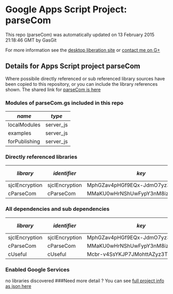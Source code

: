 # Google Apps Script Project: parseCom
This repo (parseCom) was automatically updated on 13 February 2015 21:18:46 GMT by GasGit

For more information see the [desktop liberation site](http://ramblings.mcpher.com/Home/excelquirks/drivesdk/gettinggithubready "desktop liberation") or [contact me on G+](https://plus.google.com/+BruceMcpherson "Bruce McPherson - GDE")
## Details for Apps Script project parseCom
Where possibile directly referenced or sub referenced library sources have been copied to this repository, or you can include the library references shown. 
The shared link for [parseCom is here](https://script.google.com/d/17QcedqNDApEiLs_QDsEleGcEGesgOojrYBiit7xhv92pFCyqi2SS1CuK/edit?usp=sharing "open in the GAS IDE")

### Modules of parseCom.gs included in this repo
*name*|*type*
--- | --- 
localModules| server_js
examples| server_js
forPublishing| server_js
### Directly referenced libraries
*library*|*identifier*|*key*|*version*|*dev mode*|*source*|
--- | --- | --- | --- | --- | --- 
sjclEncryption| sjclEncryption|MphGZav4pHGf9EQx-JdmO7yz3TLx7pV4j|6|no|[here](libraries/sjclEncryption "library source")
cParseCom| cParseCom|MMaKU0wHrNShUwFypY3nM8iz3TLx7pV4j|9|no|[here](libraries/cParseCom "library source")
### All dependencies and sub dependencies
*library*|*identifier*|*key*|*version*|*dev mode*|*source*|
--- | --- | --- | --- | --- | --- 
sjclEncryption| sjclEncryption|MphGZav4pHGf9EQx-JdmO7yz3TLx7pV4j|6|no|[here](libraries/sjclEncryption "library source")
cParseCom| cParseCom|MMaKU0wHrNShUwFypY3nM8iz3TLx7pV4j|9|no|[here](libraries/cParseCom "library source")
cUseful| cUseful|Mcbr-v4SsYKJP7JMohttAZyz3TLx7pV4j|17|no|[here](libraries/cUseful "library source")
### Enabled Google Services
no libraries discovered
###Need more detail ?
You can see [full project info as json here](info.json)

